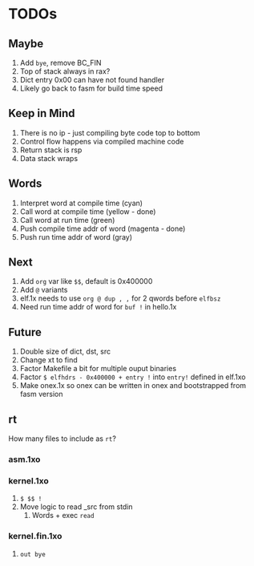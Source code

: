 # TODOs

## Maybe

1. Add `bye`, remove BC_FIN
1. Top of stack always in rax?
1. Dict entry 0x00 can have not found handler
1. Likely go back to fasm for build time speed

## Keep in Mind

1. There is no ip - just compiling byte code top to bottom
1. Control flow happens via compiled machine code
1. Return stack is rsp
1. Data stack wraps

## Words

1. Interpret word at compile time (cyan)
1. Call word at compile time (yellow - done)
1. Call word at run time (green)
1. Push compile time addr of word (magenta - done)
1. Push run time addr of word (gray)

## Next

1. Add `org` var like `$$`, default is 0x400000
1. Add `@` variants
1. elf.1x needs to use `org @ dup , ,` for 2 qwords before `elfbsz`
1. Need run time addr of word for `buf !` in hello.1x

## Future

1. Double size of dict, dst, src
1. Change xt to find
1. Factor Makefile a bit for multiple ouput binaries
1. Factor `$ elfhdrs - 0x400000 + entry !` into `entry!` defined in elf.1xo
1. Make onex.1x so onex can be written in onex and bootstrapped from fasm version

## rt

How many files to include as `rt`?

### asm.1xo

### kernel.1xo

1. `$ $$ !`
1. Move logic to read _src from stdin
   1. Words + exec `read`

### kernel.fin.1xo

1. `out bye`

